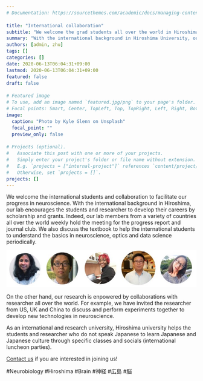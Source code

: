```yaml
---
# Documentation: https://sourcethemes.com/academic/docs/managing-content/

title: "International collaboration"
subtitle: "We welcome the grad students all over the world in Hiroshima."
summary: "With the international background in Hiroshima University, our lab encourages the students and researcher to develop their careers by scholarship and grants. "
authors: [admin, zhu]
tags: []
categories: []
date: 2020-06-13T06:04:31+09:00
lastmod: 2020-06-13T06:04:31+09:00
featured: false
draft: false

# Featured image
# To use, add an image named `featured.jpg/png` to your page's folder.
# Focal points: Smart, Center, TopLeft, Top, TopRight, Left, Right, BottomLeft, Bottom, BottomRight.
image:
  caption: "Photo by Kyle Glenn on Unsplash"
  focal_point: ""
  preview_only: false

# Projects (optional).
#   Associate this post with one or more of your projects.
#   Simply enter your project's folder or file name without extension.
#   E.g. `projects = ["internal-project"]` references `content/project/deep-learning/index.md`.
#   Otherwise, set `projects = []`.
projects: []
---
```

We welcome the international students and collaboration to facilitate our progress in neuroscience. With the international background in Hiroshima, our lab encourages the students and researcher to develop their careers by scholarship and grants. Indeed, our lab members from a variety of countries all over the world weekly hold the meeting for the progress report and journal club. We also discuss the textbook to help the international students to understand the basics in neuroscience, optics and data science periodically. 

![Lab members from the countries all over the world](member.png)

On the other hand, our research is enpowered by collaborations with researcher all over the world. For example, we have invited the researcher from US, UK and China to discuss and perform experiments together to develop new technologies in neuroscience. 

As an international and research university, Hiroshima university helps the students and researcher who do not speak Japanese to learn Japanese and Japanese culture through specific classes and socials (international luncheon parties). 

[Contact us](/en/#contact) if you are interested in joining us!

#Neurobiology #Hiroshima #Brain #神経 #広島 #脳